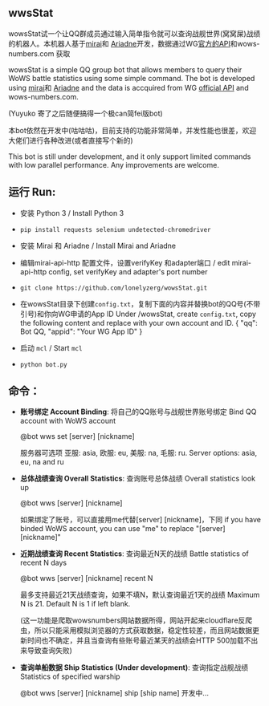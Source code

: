 ## wwsStat
wowsStat试一个让QQ群成员通过输入简单指令就可以查询战舰世界(窝窝屎)战绩的机器人。本机器人基于[mirai](https://github.com/mamoe/mirai)和 [Ariadne](https://github.com/GraiaProject/Ariadne)开发，数据通过WG[官方的API](https://developers.wargaming.net/reference/)和wows-numbers.com 获取

wowsStat is a simple QQ group bot that allows members to query their WoWS battle statistics using some simple command. The bot is developed using [mirai](https://github.com/mamoe/mirai)和 [Ariadne](https://github.com/GraiaProject/Ariadne) and the data is accquired from WG [official API](https://developers.wargaming.net/reference/) and wows-numbers.com.

(Yuyuko 寄了之后随便搞得一个极can简fei版bot)

本bot依然在开发中(咕咕咕)，目前支持的功能非常简单，并发性能也很差，欢迎大佬们进行各种改进(或者直接写个新的)

This bot is still under development, and it only support limited commands with low parallel performance. Any improvements are welcome.

## 运行 Run:
- 安装 Python 3 / Install Python 3
- `pip install requests selenium undetected-chromedriver`
- 安装 Mirai 和 Ariadne / Install Mirai and Ariadne
- 编辑mirai-api-http 配置文件，设置verifyKey 和adapter端口 / edit mirai-api-http config, set verifyKey and adapter's port number
- `git clone https://github.com/lonelyzerg/wowsStat.git`
- 在wowsStat目录下创建`config.txt`，复制下面的内容并替换bot的QQ号(不带引号)和你向WG申请的App ID
Under /wowsStat, create `config.txt`, copy the following content and replace with your own account and ID.
{
  "qq": Bot QQ,
  "appid": "Your WG App ID"
}

- 启动 `mcl` / Start `mcl`
- `python bot.py`



## 命令：
- **账号绑定 Account Binding**: 
将自己的QQ账号与战舰世界账号绑定
Bind QQ account with WoWS account

  @bot wws set [server] [nickname]

  服务器可选项 亚服: asia, 欧服: eu, 美服: na, 毛服: ru.
  Server options: asia, eu, na and ru
- **总体战绩查询 Overall Statistics**: 
查询账号总体战绩
Overall statistics look up

  @bot wws [server] [nickname]
  
  如果绑定了账号，可以直接用me代替[server] [nickname]，下同
  if you have binded WoWS account, you can use "me" to replace "[server] [nickname]"
  
- **近期战绩查询 Recent Statistics**:
  查询最近N天的战绩
  Battle statistics of recent N days

  @bot wws [server] [nickname] recent N

  最多支持最近21天战绩查询，如果不填N，默认查询最近1天的战绩
  Maximum N is 21. Default N is 1 if left blank.
 
  (这一功能是爬取wowsnumbers网站数据所得，网站开起来cloudflare反爬虫，所以只能采用模拟浏览器的方式获取数据，稳定性较差，而且网站数据更新时间也不确定，并且当查询有些账号最近某天的战绩会HTTP 500加载不出来导致查询失败)
 
- **查询单船数据 Ship Statistics (Under development)**:
  查询指定战舰战绩
  Statistics of specified warship

  @bot wws [server] [nickname] ship [ship name]
  开发中...


